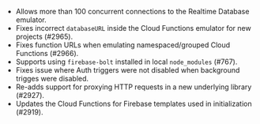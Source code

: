 - Allows more than 100 concurrent connections to the Realtime Database emulator.
- Fixes incorrect `databaseURL` inside the Cloud Functions emulator for new projects (#2965).
- Fixes function URLs when emulating namespaced/grouped Cloud Functions (#2966).
- Supports using `firebase-bolt` installed in local `node_modules` (#767).
- Fixes issue where Auth triggers were not disabled when background trigges were disabled.
- Re-adds support for proxying HTTP requests in a new underlying library (#2927).
- Updates the Cloud Functions for Firebase templates used in initialization (#2919).
